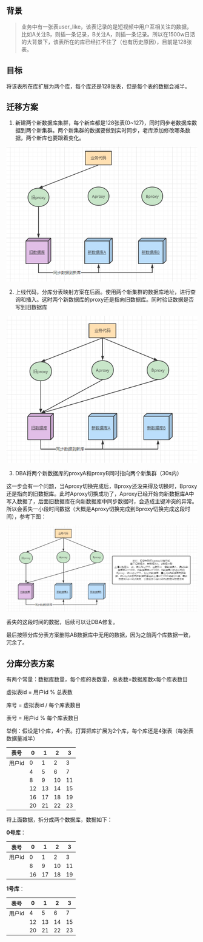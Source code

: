 ## 背景

> 业务中有一张表user_like，该表记录的是短视频中用户互相关注的数据，比如A关注B，则插一条记录，B关注A，则插一条记录。所以在1500w日活的大背景下，该表所在的库已经扛不住了（也有历史原因），目前是128张表。

## 目标

将该表所在库扩展为两个库，每个库还是128张表，但是每个表的数据会减半。

## 迁移方案

1. 新建两个新数据库集群，每个新库都是128张表(0~127)，同时同步老数据库数据到两个新集群。两个新集群的数据要做到实时同步，老库添加修改哪条数据，两个新库也要跟着变化。

![image-20220724145422950](https://raw.githubusercontent.com/Floweryu/typora-img/main/img/202207241454438.png)

2. 上线代码，分库分表映射方案在后面。使用两个新集群的数据库地址，进行查询和插入。这时两个新数据库的proxy还是指向旧数据库。同时验证数据是否写到旧数据库

![image-20220724145612990](https://raw.githubusercontent.com/Floweryu/typora-img/main/img/202207241456533.png)

3. DBA将两个新数据库的proxyA和proxyB同时指向两个新集群（30s内）

这一步会有一个问题，当Aproxy切换完成后，Bproxy还没来得及切换时，Bproxy还是指向的旧数据库。此时Aproxy切换成功了，Aproxy已经开始向新数据库A中写入数据了，后面旧数据库在向新数据库中同步数据时，会造成主键冲突的异常。所以会丢失一小段时间数据（大概是Aproxy切换完成到Bproxy切换完成这段时间），参考下图：

![image-20220724151207419](https://raw.githubusercontent.com/Floweryu/typora-img/main/img/202207241512712.png)

丢失的这段时间的数据，后续可以让DBA修复。

最后按照分库分表方案删除AB数据库中无用的数据，因为之前两个库数据一致，冗余了。

## 分库分表方案

有两个常量：数据库数量，每个库的表数量，总表数=数据库数x每个库表数目

虚拟表id = 用户id % 总表数

库号 = 虚拟表id / 每个库表数目

表号 = 用户id % 每个库表数目

举例：假设是1个库，4个表。打算把库扩展为2个库，每个库还是4张表（每张表数据量减半）

| 表号   | 0    | 1    | 2    | 3    |
| ------ | ---- | ---- | ---- | ---- |
| 用户id | 0    | 1    | 2    | 3    |
|        | 4    | 5    | 6    | 7    |
|        | 8    | 9    | 10   | 11   |
|        | 12   | 13   | 14   | 15   |
|        | 16   | 17   | 18   | 19   |
|        | 20   | 21   | 22   | 23   |

将上面数据，拆分成两个数据库，数据如下：

**0号库**：

| 表号   | 0    | 1    | 2    | 3    |
| ------ | ---- | ---- | ---- | ---- |
| 用户id | 0    | 1    | 2    | 3    |
|        | 8    | 9    | 10   | 11   |
|        | 16   | 17   | 18   | 19   |

**1号库**：

| 表号   | 0    | 1    | 2    | 3    |
| ------ | ---- | ---- | ---- | ---- |
| 用户id | 4    | 5    | 6    | 7    |
|        | 12   | 13   | 14   | 15   |
|        | 20   | 21   | 22   | 23   |

